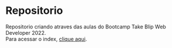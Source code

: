 # Repositorio
Repositorio criando atraves das aulas do Bootcamp  Take Blip Web Developer 2022.  
Para acessar o index, [clique aqui](danieloliveirass.github.io/Repositorio).
